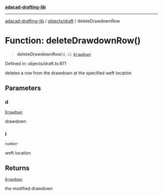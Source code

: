 [**adacad-drafting-lib**](../../../README.md)

***

[adacad-drafting-lib](../../../modules.md) / [objects/draft](../README.md) / deleteDrawdownRow

# Function: deleteDrawdownRow()

> **deleteDrawdownRow**(`d`, `i`): [`Drawdown`](../../datatypes/type-aliases/Drawdown.md)

Defined in: objects/draft.ts:971

deletes a row from the drawdown at the specified weft location

## Parameters

### d

[`Drawdown`](../../datatypes/type-aliases/Drawdown.md)

drawdown

### i

`number`

weft location

## Returns

[`Drawdown`](../../datatypes/type-aliases/Drawdown.md)

the modified drawdown
